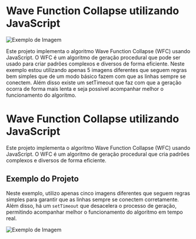 # Wave Function Collapse utilizando JavaScript

![Exemplo de Imagem]([images/exemplo-wfc.png](https://i.imgur.com/wCBdtpt.png))

Este projeto implementa o algoritmo Wave Function Collapse (WFC) usando JavaScript. O WFC é um algoritmo de geração procedural que pode ser usado para criar padrões complexos e diversos de forma eficiente.
Neste exemplo estou utilizando apenas 5 imagens diferentes que seguem regras bem simples que de um modo básico fazem com que as linhas sempre se conectem. Além disso existe um setTimeout que faz com que a geração ocorra de forma 
mais lenta e seja possivel acompanhar melhor o funcionamento do algoritmo. 


# Wave Function Collapse utilizando JavaScript

Este projeto implementa o algoritmo Wave Function Collapse (WFC) usando JavaScript. O WFC é um algoritmo de geração procedural que cria padrões complexos e diversos de forma eficiente.

## Exemplo do Projeto

Neste exemplo, utilizo apenas cinco imagens diferentes que seguem regras simples para garantir que as linhas sempre se conectem corretamente. Além disso, há um `setTimeout` que desacelera o processo de geração, permitindo acompanhar melhor o funcionamento do algoritmo em tempo real.

![Exemplo de Imagem]([images/exemplo-wfc.png](https://i.imgur.com/wCBdtpt.png))
